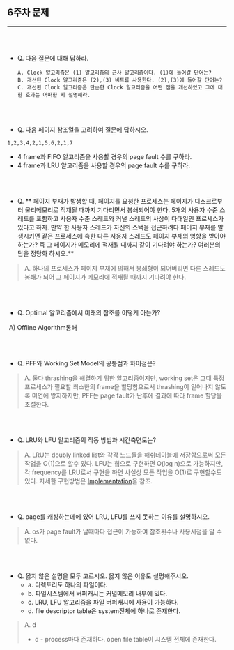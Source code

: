 ## 6주차 문제

---

<br><br>
- Q. 다음 질문에 대해 답하라.

  ```
  A. Clock 알고리즘은 (1) 알고리즘의 근사 알고리즘이다. (1)에 들어갈 단어는?
  B. 개선된 Clock 알고리즘은 (2),(3) 비트를 사용한다. (2),(3)에 들어갈 단어는?
  C. 개선된 Clock 알고리즘은 단순한 Clock 알고리즘을 어떤 점을 개선하였고 그에 대한 효과는 어떠한 지 설명해라.
  ```

  <br><br>

-  Q. 다음 페이지 참조열을 고려하여 질문에 답하시오.

  ```
  1,2,3,4,2,1,5,6,2,1,7
  ```

  - 4 frame과 FIFO 알고리즘을 사용할 경우의 page fault 수를 구하라.
  - 4 frame과 LRU 알고리즘을 사용할 경우의 page fault 수를 구하라.


<br><br>

- Q. ** 페이지 부재가 발생할 때, 페이지를 요청한 프로세스는 페이지가 디스크로부터 물리메모리로 적재될 때까지 기다리면서 봉쇄되어야 한다. 5개의 사용자 수준 스레드를 포함하고 사용자 수준 스레드와 커널 스레드의 사상이 다대일인 프로세스가 있다고 하자. 만약 한 사용자 스레드가 자신의 스택을 접근하려다 페이지 부재를 발생시키면 같은 프로세스에 속한 다른 사용자 스레드도 페이지 부재의 영향을 받아야 하는가? 즉 그 페이지가 메모리에 적재될 때까지 같이 기다려야 하는가? 여러분의 답을 정당화 하시오.**

  
 >  A. 하나의 프로세스가 페이지 부재에 의해서 봉쇄형이 되어버리면 다른 스레드도 봉쇄가 되어 그 페이지가 메모리에 적재될 때까지 기다려야 한다. 

<br><br>

* Q.  Optimal 알고리즘에서 미래의 참조를 어떻게 아는가?



​		A) Offline Algorithm통해

<br><br>

- Q. PFF와 Working Set Model의 공통점과 차이점은?

> A. 둘다 thrashing을 해결하기 위한 알고리즘이지만, working set은 그때 특정 프로세스가 필요할 최소한의 frame을 할당함으로서 thrashing이 일어나지 않도록 미연에 방지하지만, PFF는 page fault가 난후에 결과에 따라 frame 할당을 조절한다.

<br><br>

- Q. LRU와 LFU 알고리즘의 작동 방법과 시간측면도는?

> A. LRU는 doubly linked list와 각각 노드들을 해쉬테이블에 저장함으로써 모든 작업을 O(1)으로 할수 있다. LFU는 힙으로 구현하면 O(log n)으로 가능하지만, 각 frequency를 LRU로서 구현을 하면 사실상 모든 작업을 O(1)로 구현할수도 있다. 자세한 구현방법은 [Implementation](https://leetcode.com/problems/lfu-cache/discuss/207673/Python-concise-solution-**detailed**-explanation%3A-Two-dict-%2B-Doubly-linked-list)을 참조.

<br><br>

- Q. page를 캐싱하는데에 있어 LRU, LFU를 쓰지 못하는 이유를 설명하시오.

> A. os가 page fault가 날때마다 접근이 가능하여 참조횟수나 사용시점을 알 수 없다.

<br><br>

- Q. 옳지 않은 설명을 모두 고르시오. 옳지 않은 이유도 설명해주시오.
    - a. 디렉토리도 하나의 파일이다.
    - b. 파일시스템에서 버퍼캐시는 커널메모리 내부에 있다.
    - c. LRU, LFU 알고리즘을 파일 버퍼캐시에 사용이 가능하다.
    - d. file descriptor table은 system전체에 하나로 존재한다.

> A. d
> - d - process마다 존재하다. open file table이 시스템 전체에 존재한다.

